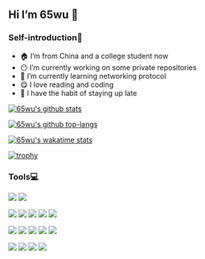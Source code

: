 ## Hi I’m 65wu 👋
### Self-introduction:bust_in_silhouette:
- :house: I’m from China and a college student now
- :no_mouth: I’m currently working on some private repositories
- :seedling: I’m currently learning networking protocol
- :yum: I love reading and coding
- :city_sunset: I have the habit of staying up late

[![65wu's github stats](https://github-readme-stats.vercel.app/api?username=65wu)](https://github.com/65wu)

[![65wu's github top-langs](https://github-readme-stats.vercel.app/api/top-langs?username=65wu)](https://github.com/65wu)

[![65wu's wakatime stats](https://github-readme-stats.vercel.app/api/wakatime?username=65wu)](https://github.com/65wu)

[![trophy](https://github-profile-trophy.vercel.app/?username=65wu&theme=flat)](https://github.com/65wu)

### Tools:computer:
[![](https://img.shields.io/badge/Windows-10-2376bc?style=flat-square&logo=windows&logoColor=ffffff)](https://www.microsoft.com/windows/get-windows-10)
[![](https://img.shields.io/badge/Ubuntu-18.04-2376bc?style=flat-square&logo=ubuntu&logoColor=ffffff)](https://ubuntu.com/)

[![](https://img.shields.io/badge/-HTML5-E34F26?style=flat-square&logo=html5&logoColor=white)](https://html.spec.whatwg.org/)
[![](https://img.shields.io/badge/-CSS3-1572B6?style=flat-square&logo=css3&logoColor=white)](https://www.w3.org/Style/CSS/)
[![](https://img.shields.io/badge/-JavaScript-f7e018?style=flat-square&logo=javascript&logoColor=ffffff)](https://www.ecma-international.org/)
[![](https://img.shields.io/badge/-Vue.js-4fc08d?style=flat-square&logo=vue.js&logoColor=ffffff)](https://vuejs.org/)
[![](https://img.shields.io/badge/-Node.js-43853d?style=flat-square&logo=node.js&logoColor=ffffff)](https://nodejs.org/)

[![](https://img.shields.io/badge/-Java-FF8C00?style=flat-square&logo=java&logoColor=ffffff)](https://www.python.org/)
[![](https://img.shields.io/badge/-Python-228B22?style=flat-square&logo=python&logoColor=ffffff)](https://www.python.org/)
[![](https://img.shields.io/badge/-Golang-00CED1?style=flat-square&logo=go&logoColor=ffffff)](https://golang.org/)
[![](https://img.shields.io/badge/-Php-6A5ACD?style=flat-square&logo=php&logoColor=ffffff)](https://www.php.net/)
[![](https://img.shields.io/badge/-C++-000000?style=flat-square&logo=c&logoColor=ffffff)](https://www.cplusplus.com/)

[![](https://img.shields.io/badge/-Git-f05032?style=flat-square&logo=git&logoColor=white)](https://git-scm.com/)
[![](https://img.shields.io/badge/-Linux-fcc624?style=flat-square&logo=linux&logoColor=ffffff)](https://www.linuxfoundation.org/)
[![](https://img.shields.io/badge/-Nginx-269539?style=flat-square&logo=nginx&logoColor=ffffff)](https://nginx.org/)
[![](https://img.shields.io/badge/-Docker-2496ED?style=flat-square&logo=docker&logoColor=ffffff)](https://www.docker.com/)
<!--
**65wu/65wu** is a ✨ _special_ ✨ repository because its `README.md` (this file) appears on your GitHub profile.

Here are some ideas to get you started:

- 🔭 I’m currently working on ...
- 🌱 I’m currently learning ...
- 👯 I’m looking to collaborate on ...
- 🤔 I’m looking for help with ...
- 💬 Ask me about ...
- 📫 How to reach me: ...
- 😄 Pronouns: ...
- ⚡ Fun fact: ...
-->
